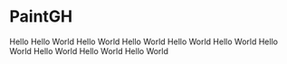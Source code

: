 # PaintGH
Hello
Hello World
Hello World
Hello World
Hello World
Hello World
Hello World
Hello World
Hello World
Hello World
